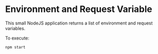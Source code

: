 # Environment and Request Variable

This small NodeJS application returns a list of environment and request variables.

To execute:

    npm start
